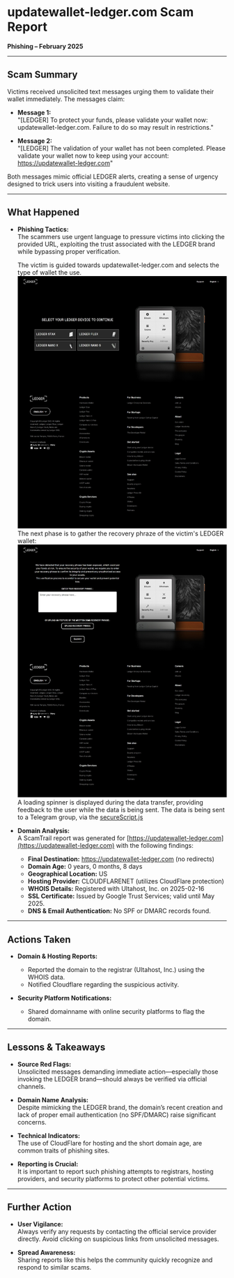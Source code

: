 # updatewallet-ledger.com Scam Report  
**Phishing – February 2025**

---

## Scam Summary

Victims received unsolicited text messages urging them to validate their wallet immediately. The messages claim:

- **Message 1:**  
  "[LEDGER] To protect your funds, please validate your wallet now: updatewallet-ledger.com. Failure to do so may result in restrictions."  

- **Message 2:**  
  "[LEDGER] The validation of your wallet has not been completed. Please validate your wallet now to keep using your account: https://updatewallet-ledger.com"

Both messages mimic official LEDGER alerts, creating a sense of urgency designed to trick users into visiting a fraudulent website.

---

## What Happened

- **Phishing Tactics:**  
  The scammers use urgent language to pressure victims into clicking the provided URL, exploiting the trust associated with the LEDGER brand while bypassing proper verification.

  The victim is guided towards updatewallet-ledger.com and selects the type of wallet the use.
![updatewallet-ledger.com_index.jpeg](./updatewallet-ledget.com/updatewallet-ledger.com_index.jpeg)
  The next phase is to gather the recovery phraze of the victim's LEDGER wallet:
![updatewallet-ledger.com_recovery.jpeg](./updatewallet-ledger.com_recovery.jpeg)
  A loading spinner is displayed during the data transfer, providing feedback to the user while the data is being sent. The data is being sent to a Telegram group, via the [secureScript.js](./secureScript.js)


- **Domain Analysis:**  
  A ScamTrail report was generated for [https://updatewallet-ledger.com](https://updatewallet-ledger.com) with the following findings:
  - **Final Destination:** https://updatewallet-ledger.com (no redirects)
  - **Domain Age:** 0 years, 0 months, 8 days  
  - **Geographical Location:** US  
  - **Hosting Provider:** CLOUDFLARENET (utilizes CloudFlare protection)  
  - **WHOIS Details:** Registered with Ultahost, Inc. on 2025-02-16 
  - **SSL Certificate:** Issued by Google Trust Services; valid until May 2025.  
  - **DNS & Email Authentication:** No SPF or DMARC records found.

---

## Actions Taken

- **Domain & Hosting Reports:**  
  - Reported the domain to the registrar (Ultahost, Inc.) using the WHOIS data.  
  - Notified Cloudflare regarding the suspicious activity.

- **Security Platform Notifications:**  
  - Shared domainname with online security platforms to flag the domain.

---

## Lessons & Takeaways 

- **Source Red Flags:**  
  Unsolicited messages demanding immediate action—especially those invoking the LEDGER brand—should always be verified via official channels.

- **Domain Name Analysis:**  
  Despite mimicking the LEDGER brand, the domain’s recent creation and lack of proper email authentication (no SPF/DMARC) raise significant concerns.

- **Technical Indicators:**  
  The use of CloudFlare for hosting and the short domain age, are common traits of phishing sites.

- **Reporting is Crucial:**  
  It is important to report such phishing attempts to registrars, hosting providers, and security platforms to protect other potential victims.

---

## Further Action

- **User Vigilance:**  
  Always verify any requests by contacting the official service provider directly. Avoid clicking on suspicious links from unsolicited messages.

- **Spread Awareness:**  
  Sharing reports like this helps the community quickly recognize and respond to similar scams.

